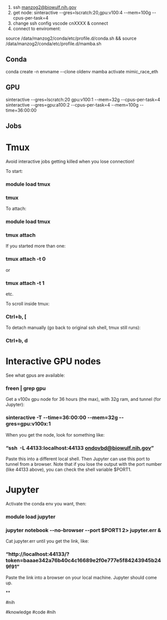 1) ssh manzog2@biowulf.nih.gov
2) get node: sinteractive --gres=lscratch:20,gpu:v100:4 --mem=100g --cpus-per-task=4
3) change ssh config vscode cnXXXX & connect
4) connect to enviroment: 

source /data/manzog2/conda/etc/profile.d/conda.sh && source /data/manzog2/conda/etc/profile.d/mamba.sh

## Conda
conda create -n envname --clone oldenv
mamba activate mimic_race_eth

## GPU
sinteractive --gres=lscratch:20 gpu:v100:1 --mem=32g --cpus-per-task=4
sinteractive --gres=gpu:a100:2 --cpus-per-task=4 --mem=100g --time=36:00:00
## Jobs




# Tmux

Avoid interactive jobs getting killed when you lose connection!

  

To start:

### module load tmux

### tmux

  

To attach:

### module load tmux

### tmux attach

  

If you started more than one:

### tmux attach -t 0

or

### tmux attach -t 1

etc.

  

To scroll inside tmux:

### Ctrl+b, [

  

To detach manually (go back to original ssh shell, tmux still runs):

### Ctrl+b, d

# Interactive GPU nodes

See what gpus are available:

### freen | grep gpu

  

Get a v100x gpu node for 36 hours (the max), with 32g ram, and tunnel (for Jupyter):

### sinteractive -T --time=36:00:00 --mem=32g --gres=gpu:v100x:1

  

When you get the node, look for something like:

### “ssh  -L 44133:localhost:44133 [ondovbd@biowulf.nih.gov](mailto:ondovbd@biowulf.nih.gov)”

Paste this into a different local shell. Then Jupyter can use this port to tunnel from a browser. Note that if you lose the output with the port number (like 44133 above), you can check the shell variable $PORT1.

# Jupyter

Activate the conda env you want, then:

### module load jupyter

### jupyter notebook --no-browser --port $PORT1 2> jupyter.err &

  

Cat jupyter.err until you get the link, like:

### “http://localhost:44133/?token=baaae342a76b40c4c16689e2f0e777e5f84243945b249f91”

Paste the link into a browser on your local machine. Jupyter should come up.

**

#nih 


#knowledge #code #nih 